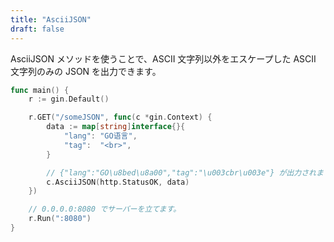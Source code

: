 ```yaml
---
title: "AsciiJSON"
draft: false
---
```


AsciiJSON メソッドを使うことで、ASCII 文字列以外をエスケープした
ASCII 文字列のみの JSON を出力できます。

```go
func main() {
	r := gin.Default()

	r.GET("/someJSON", func(c *gin.Context) {
		data := map[string]interface{}{
			"lang": "GO语言",
			"tag":  "<br>",
		}

		// {"lang":"GO\u8bed\u8a00","tag":"\u003cbr\u003e"} が出力されます
		c.AsciiJSON(http.StatusOK, data)
	})

	// 0.0.0.0:8080 でサーバーを立てます。
	r.Run(":8080")
}
```
